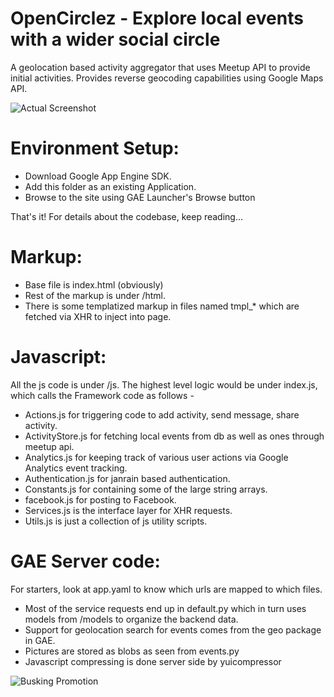 # OpenCirclez - Explore local events with a wider social circle

A geolocation based activity aggregator that uses Meetup API to provide initial activities. Provides reverse geocoding capabilities using Google Maps API.

![Actual Screenshot](https://static1.squarespace.com/static/57096481f699bb7295adddac/588784ab03596ecad265719f/588784b9d1758e491a2f643c/1485276351956/Screen+Shot+2017-01-24+at+11.41.32+AM.png?format=2500w)

# Environment Setup:
- Download Google App Engine SDK.
- Add this folder as an existing Application.
- Browse to the site using GAE Launcher's Browse button

That's it! For details about the codebase, keep reading...

# Markup:
- Base file is index.html (obviously)
- Rest of the markup is under /html. 
- There is some templatized markup in files named tmpl_* which are fetched via XHR to inject into page.

# Javascript:

All the js code is under /js. The highest level logic would be under index.js, which calls the Framework code as follows - 
- Actions.js for triggering code to add activity, send message, share activity.
- ActivityStore.js for fetching local events from db as well as ones through meetup api.
- Analytics.js for keeping track of various user actions via Google Analytics event tracking.
- Authentication.js for janrain based authentication.
- Constants.js for containing some of the large string arrays.
- facebook.js for posting to Facebook.
- Services.js is the interface layer for XHR requests.
- Utils.js is just a collection of js utility scripts.

# GAE Server code:

For starters, look at app.yaml to know which urls are mapped to which files.
- Most of the service requests end up in default.py which in turn uses models from /models to organize the backend data.
- Support for geolocation search for events comes from the geo package in GAE.
- Pictures are stored as blobs as seen from events.py
- Javascript compressing is done server side by yuicompressor


![Busking Promotion](https://github.com/riyazshaikh/opencirclez/raw/master/images/135938_946902377915_553034_o.jpg)



